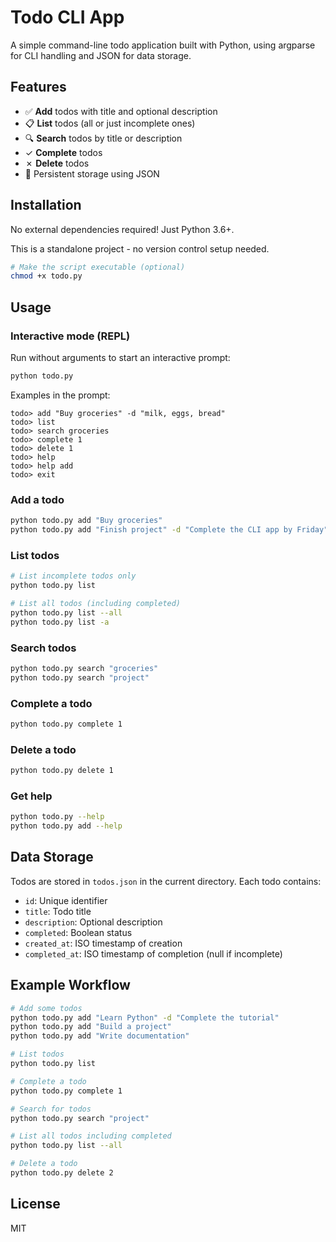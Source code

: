 # Todo CLI App

A simple command-line todo application built with Python, using argparse for CLI handling and JSON for data storage.

## Features

- ✅ **Add** todos with title and optional description
- 📋 **List** todos (all or just incomplete ones)
- 🔍 **Search** todos by title or description
- ✓ **Complete** todos
- ✗ **Delete** todos
- 💾 Persistent storage using JSON

## Installation

No external dependencies required! Just Python 3.6+.

This is a standalone project - no version control setup needed.

```bash
# Make the script executable (optional)
chmod +x todo.py
```

## Usage

### Interactive mode (REPL)

Run without arguments to start an interactive prompt:

```bash
python todo.py
```

Examples in the prompt:

```
todo> add "Buy groceries" -d "milk, eggs, bread"
todo> list
todo> search groceries
todo> complete 1
todo> delete 1
todo> help
todo> help add
todo> exit
```

### Add a todo

```bash
python todo.py add "Buy groceries"
python todo.py add "Finish project" -d "Complete the CLI app by Friday"
```

### List todos

```bash
# List incomplete todos only
python todo.py list

# List all todos (including completed)
python todo.py list --all
python todo.py list -a
```

### Search todos

```bash
python todo.py search "groceries"
python todo.py search "project"
```

### Complete a todo

```bash
python todo.py complete 1
```

### Delete a todo

```bash
python todo.py delete 1
```

### Get help

```bash
python todo.py --help
python todo.py add --help
```

## Data Storage

Todos are stored in `todos.json` in the current directory. Each todo contains:
- `id`: Unique identifier
- `title`: Todo title
- `description`: Optional description
- `completed`: Boolean status
- `created_at`: ISO timestamp of creation
- `completed_at`: ISO timestamp of completion (null if incomplete)

## Example Workflow

```bash
# Add some todos
python todo.py add "Learn Python" -d "Complete the tutorial"
python todo.py add "Build a project"
python todo.py add "Write documentation"

# List todos
python todo.py list

# Complete a todo
python todo.py complete 1

# Search for todos
python todo.py search "project"

# List all todos including completed
python todo.py list --all

# Delete a todo
python todo.py delete 2
```

## License

MIT
